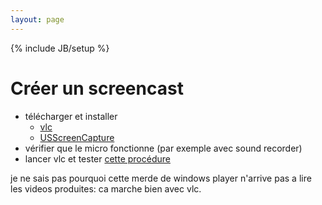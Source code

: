 ```yaml
---
layout: page
---
```

{% include JB/setup %}

# Créer un screencast

* télécharger et installer
    * [vlc](videolan.org)
    * [USScreenCapture](http://www.videohelp.com/tools/UScreenCapture)
* vérifier que le micro fonctionne (par exemple avec sound recorder)
* lancer vlc et tester [cette procédure](http://ramirez.u-strasbg.fr/~mc/screencast/howto.mp4)

je ne sais pas pourquoi cette merde de windows player n'arrive pas a lire les
videos produites: ca marche bien avec vlc. 
